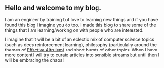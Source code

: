 ## Hello and welcome to my blog.

I am an engineer by training but love to learning new things and if you have found this blog I imagine you do too. I made this blog to share some of the things that I am learning/working on with people who are interested. 

I imagine that it will be a bit of an eclectic mix of computer science topics (such as deep reinforcement learning), philosophy (particulalry around the themes of [Effective Altruism](https://www.effectivealtruism.org/articles/introduction-to-effective-altruism/)) and short bursts of other topics. When I have more content I will try to curate articles into sensible streams but until then I will be embracing the chaos!



